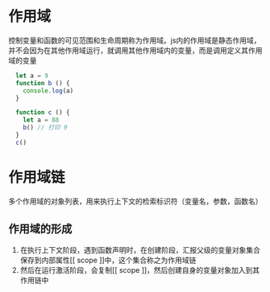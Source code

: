 <!--
 * @Descriptios  : 
 * @Author       : maps131_liaoxing
 * @Date         : 2021-07-03 16:15:56
 * @LastEditors  : maps131_liaoxing
 * @LastEditTime : 2021-07-03 17:06:47
 * @FilePath     : \进击的面试\17-作用域.md
-->
# 作用域
控制变量和函数的可见范围和生命周期称为作用域。js内的作用域是静态作用域，并不会因为在其他作用域运行，就调用其他作用域内的变量，而是调用定义其作用域的变量

```js
  let a = 9
  function b () {
    console.log(a)
  }

  function c () {
    let a = 88
    b() // 打印 9
  } 
  c()
```

# 作用域链
多个作用域的对象列表，用来执行上下文的检索标识符（变量名，参数，函数名）

## 作用域的形成

1. 在执行上下文阶段，遇到函数声明时，在创建阶段，汇报父级的变量对象集合保存到内部属性[[ scope ]]中，这个集合称之为作用域链
2. 然后在运行激活阶段，会复制[[ scope ]]，然后创建自身的变量对象加入到其作用链中

